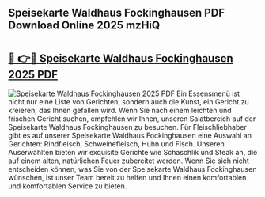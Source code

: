 ## Speisekarte Waldhaus Fockinghausen PDF Download Online 2025 mzHiQ

# <h2><a href="http://gc5kkdn.nevu.top/?p=Speisekarte+Waldhaus+Fockinghausen">🔗 👉🔴 Speisekarte Waldhaus Fockinghausen 2025 PDF</a></h2>

[![Speisekarte Waldhaus Fockinghausen 2025 PDF](https://i.imgur.com/dBaPXMq.png)](http://gc5kkdn.nevu.top/?p=Speisekarte+Waldhaus+Fockinghausen)
Ein Essensmenü ist nicht nur eine Liste von Gerichten, sondern auch die Kunst, ein Gericht zu kreieren, das Ihnen gefallen wird. Wenn Sie nach einem leichten und frischen Gericht suchen, empfehlen wir Ihnen, unseren Salatbereich auf der Speisekarte Waldhaus Fockinghausen zu besuchen. Für Fleischliebhaber gibt es auf unserer Speisekarte Waldhaus Fockinghausen eine Auswahl an Gerichten: Rindfleisch, Schweinefleisch, Huhn und Fisch. Unseren Auserwählten bieten wir exquisite Gerichte wie Schaschlik und Steak an, die auf einem alten, natürlichen Feuer zubereitet werden. Wenn Sie sich nicht entscheiden können, was Sie von der Speisekarte Waldhaus Fockinghausen wünschen, ist unser Team bereit zu helfen und Ihnen einen komfortablen und komfortablen Service zu bieten.
